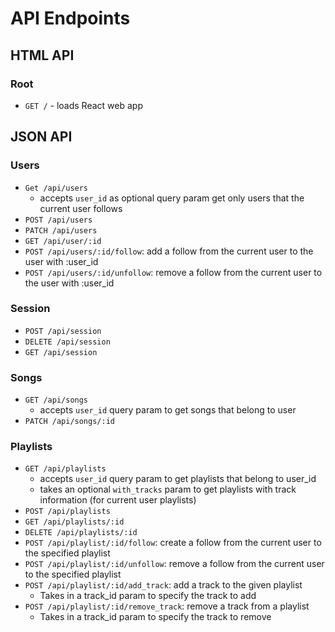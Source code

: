 # API Endpoints

## HTML API

### Root

- `GET /` - loads React web app

## JSON API

### Users

- `Get /api/users`
   - accepts `user_id` as optional query param get only users that the current user follows
- `POST /api/users`
- `PATCH /api/users`
- `GET /api/user/:id`
- `POST /api/users/:id/follow`: add a follow from the current user to the user with :user_id
- `POST /api/users/:id/unfollow`: remove a follow from the current user to the user with :user_id

### Session

- `POST /api/session`
- `DELETE /api/session`
- `GET /api/session`

### Songs

- `GET /api/songs`
  - accepts `user_id` query param to get songs that belong to user
- `PATCH /api/songs/:id`

### Playlists

- `GET /api/playlists`
  - accepts `user_id` query param to get playlists that belong to user_id
  - takes an optional `with_tracks` param to get playlists with track information (for current user playlists)
- `POST /api/playlists`
- `GET /api/playlists/:id`
- `DELETE /api/playlists/:id`
- `POST /api/playlist/:id/follow`: create a follow from the current user to the specified playlist
- `POST /api/playlist/:id/unfollow`: remove a follow from the current user to the specified playlist
- `POST /api/playlist/:id/add_track`: add a track to the given playlist
  - Takes in a track_id param to specify the track to add
- `POST /api/playlist/:id/remove_track`: remove a track from a playlist
  - Takes in a track_id param to specify the track to remove
